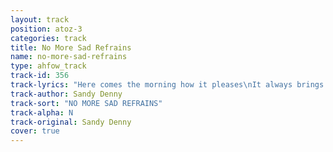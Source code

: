 ```yaml
---
layout: track
position: atoz-3
categories: track
title: No More Sad Refrains
name: no-more-sad-refrains
type: ahfow_track
track-id: 356
track-lyrics: "Here comes the morning how it pleases\nIt always brings me something new\nIts golden light will wash away the dust of yesterday\nIf I try it may let me forget you\nAnd when these winter days are over\nI mean to set myself upon my feet\nI see me as something that I have never been\nAnd I'll pick up the pieces that will make the girl complete\nI'll be smiling all the time at everybody\nMy friends will tell me I'm just not the same\nI won't linger over any tragedies that were\nAnd I won't be singing any more sad refrains"
track-author: Sandy Denny
track-sort: "NO MORE SAD REFRAINS"
track-alpha: N
track-original: Sandy Denny
cover: true
---
```

